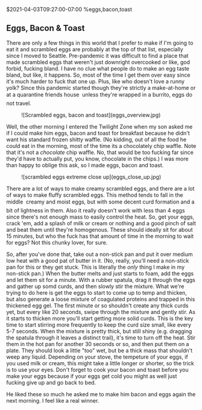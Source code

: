 $2021-04-03T09:27:00-07:00
%eggs,bacon,toast
## Eggs, Bacon & Toast

There are only a few things in this world that I prefer to make if I'm going to eat it and scrambled eggs are probably at the top of that list, especially since I moved to Seattle. Pre-pandemic it was difficult to find a place that made scrambled eggs that weren't just downright overcooked or like, god forbid, fucking bland. I have no clue what people do to make an egg taste bland, but like, it happens. So, most of the time I get them over easy since it's much harder to fuck that one up. Plus, like who doesn't love a runny yolk?  Since this pandemic started though they're strictly a make-at-home or at a quarantine friends house &#151; unless they're wrapped in a burrito, eggs do not travel.

<figure>
![Scrambled eggs, bacon and toast](eggs_overview.jpg)
</figure>

Well, the other morning I entered the Twilight Zone when my son asked me if I could make him eggs, bacon and toast for breakfast because he didn't want his standard frozen shitty waffle. (No kidding, out of all the food he could eat in the morning, most of the time its a chocolately chip waffle.  Note that it's not a _chocolate_ chip waffle. No, that would be too fucking far since they'd have to actually put, you know, chocolate in the chips.) I was more than happy to oblige this ask, so I made eggs, bacon and toast.

<figure>
![scrambled eggs extreme close up](eggs_close_up.jpg)
</figure>

There are a lot of ways to make creamy scrambled eggs, and there are a lot of ways to make fluffy scrambled eggs. This method tends to fall in the middle &#151; creamy and moist eggs, but with some decent curd formation and a bit of lightness in them. Also it really doesn't work with less than 4 eggs since there's not enough mass to easily control the heat. So, get your eggs, crack 'em, add a splash of milk or cream or nothing and a good pinch of salt and beat them until they're homogenous. These should ideally sit for about 15 minutes, but who the fuck has that amount of time in the morning to wait for eggs? Not this chunky lover, for sure. 

So, after you've done that, take out a non-stick pan and put it over medium low heat with a good pat of butter in it. (No, really, you'll need a non-stick pan for this or they get stuck. This is literally the _only_ thing I make in my non-stick pan.) When the butter melts and just starts to foam, add the eggs and let them sit for a minute. With a rubber spatula, drag it through the eggs and gather up somd curds, and then slowly stir the mixture. What we're trying to do here is get the eggs to start to come up to temp and thicken, but also generate a loose mixture of coagulated proteins and trapped in this thickened egg gel. The first minute or so shouldn't create any thick curds yet, but every like 20 seconds, swipe through the mixture and gently stir. As it starts to thicken more you'll start getting more solid curds. This is the key time to start stirring more frequently to keep the curd size small, like every 5-7 seconds. When the mixture is pretty thick, but still shiny (e.g. dragging the spatula through it leaves a distinct trail), it's time to turn off the heat. Stir them in the hot pan for another 30 seconds or so, and then put them on a plate. They should look a little "too" wet, but be a thick mass that shouldn't weep any liquid. Depending on your stove, the tempeture of your eggs, if you used milk or cream, this might take a little longer or shorter, so the trick is to use your eyes. Don't forget to cook your bacon and toast before you make your eggs because if your eggs get cold you might as well just fucking give up and go back to bed.


He liked these so much he asked me to make him bacon and eggs again the next morning. I feel like a real winner.
